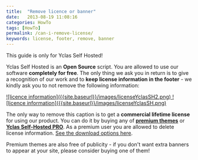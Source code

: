```yaml
---
title:  "Remove licence or banner"
date:   2013-08-19 11:08:16
categories: HowTo
tags: [HowTo]
permalink: /can-i-remove-license/
keywords: license, footer, remove, banner
---
```

<div class="alert alert-warning">
<strong><i class="glyphicon glyphicon-warning-sign"></i> </strong> This guide is only for Yclas Self Hosted!
</div>

Yclas Self Hosted is an **Open Source** script. You are allowed to use our software **completely for free**. The only thing we ask you in return is to give a recognition of our work and to **keep license information in the footer** \- we kindly ask you to not remove the following information:

<a href="//docs.yclas.com/images/licenseYclasSH2.png" class="thumbnail gallery-item" data-gallery>
![licence information]({{site.baseurl}}/images/licenseYclasSH2.png)
</a>

<a href="//docs.yclas.com/images/licenseYclasSH.png" class="thumbnail gallery-item" data-gallery>
![licence information]({{site.baseurl}}/images/licenseYclasSH.png)
</a>

The only way to remove this caption is to get a **commercial lifetime license** for using our product. You can do it by buying any of **[premium themes](https://selfhosted.yclas.com/themes)** or **[Yclas Self-Hosted PRO](https://selfhosted.yclas.com/themes/yclas-self-hosted-pro.html)**. As a premium user you are allowed to delete license information. [See the download options here](https://yclas.com/self-hosted.html#package).

Premium themes are also free of publicity - if you don't want extra banners to appear at your site, please consider buying one of them!

